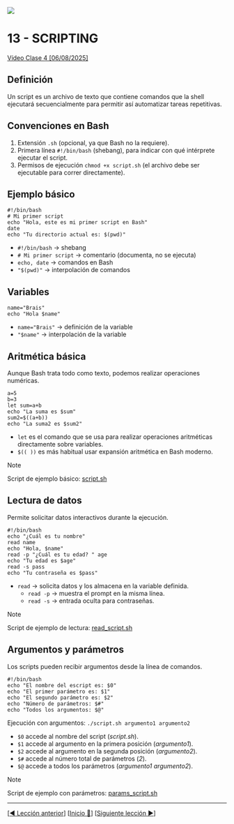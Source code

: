 ![](../Images/header.jpg)

# 13 - SCRIPTING

[Vídeo Clase 4 [06/08/2025]](https://www.twitch.tv/videos/2534287084)

## Definición

Un script es un archivo de texto que contiene comandos que la shell ejecutará secuencialmente para permitir así automatizar tareas repetitivas.

## Convenciones en Bash

1. Extensión `.sh` (opcional, ya que Bash no la requiere).
2. Primera línea `#!/bin/bash` (shebang), para indicar con qué intérprete ejecutar el script.
3. Permisos de ejecución `chmod +x script.sh` (el archivo debe ser ejecutable para correr directamente).

## Ejemplo básico

```
#!/bin/bash
# Mi primer script
echo "Hola, este es mi primer script en Bash"
date
echo "Tu directorio actual es: $(pwd)"
```

* `#!/bin/bash` → shebang
* `# Mi primer script` → comentario (documenta, no se ejecuta)
* `echo, date` → comandos en Bash
* `"$(pwd)"` → interpolación de comandos

## Variables

```
name="Brais"
echo "Hola $name"
```

* `name="Brais"` → definición de la variable
* `"$name"` → interpolación de la variable

## Aritmética básica

Aunque Bash trata todo como texto, podemos realizar operaciones numéricas.

```
a=5
b=3
let sum=a+b
echo "La suma es $sum"
sum2=$((a+b))
echo "La suma2 es $sum2"
```

* `let` es el comando que se usa para realizar operaciones aritméticas directamente sobre variables.
* `$(( ))` es más habitual usar expansión aritmética en Bash moderno.

> [!NOTE] 
>  
> Script de ejemplo básico: [script.sh](../Scripts/script.sh)

## Lectura de datos

Permite solicitar datos interactivos durante la ejecución.

```
#!/bin/bash
echo "¿Cuál es tu nombre"
read name
echo "Hola, $name"
read -p "¿Cuál es tu edad? " age
echo "Tu edad es $age"
read -s pass
echo "Tu contraseña es $pass"
```

* `read` → solicita datos y los almacena en la variable definida.
	* `read -p` → muestra el prompt en la misma línea.
	* `read -s` → entrada oculta para contraseñas.

> [!NOTE] 
>  
> Script de ejemplo de lectura: [read_script.sh](../Scripts/read_script.sh)

## Argumentos y parámetros

Los scripts pueden recibir argumentos desde la línea de comandos.

```
#!/bin/bash
echo "El nombre del escript es: $0"
echo "El primer parámetro es: $1"
echo "El segundo parámetro es: $2"
echo "Número de parámetros: $#"
echo "Todos los argumentos: $@"
```

Ejecución con argumentos: `./script.sh argumento1 argumento2`

* `$0` accede al nombre del script (*script.sh*).
* `$1` accede al argumento en la primera posición (*argumento1*).
* `$2` accede al argumento en la segunda posición (*argumento2*).
* `$#` accede al número total de parámetros (*2*).
* `$@` accede a todos los parámetros (*argumento1 argumento2*).

> [!NOTE] 
>  
> Script de ejemplo con parámetros: [params_script.sh](../Scripts/params_script.sh)

---

[[◀️ Lección anterior](./12_PROCESS_EXERCISES.md)] [[Inicio 🔼](../README.md)] [[Siguiente lección ▶️](./14_SCRIPTING_EXERCISES.md)]